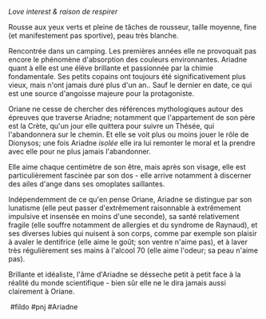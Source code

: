 
*Love interest & raison de respirer*

Rousse aux yeux verts et pleine de tâches de rousseur, taille moyenne, fine (et manifestement pas sportive), peau très blanche.

Rencontrée dans un camping. Les premières années elle ne provoquait pas encore le phénomène d'absorption des couleurs environnantes. Ariadne quant à elle est une élève brillante et passionnée par la chimie fondamentale. Ses petits copains ont toujours été significativement plus vieux, mais n'ont jamais duré plus d'un an.. Sauf le dernier en date, ce qui est une source d'angoisse majeure pour la protagoniste.
  
Oriane ne cesse de chercher des références mythologiques autour des épreuves que traverse Ariadne; notamment que l'appartement de son père est la Crète, qu'un jour elle quittera pour suivre un Thésée, qui l'abandonnera sur le chemin. Et elle se voit plus ou moins jouer le rôle de Dionysos; une fois Ariadne *isolée* elle ira lui remonter le moral et la prendre avec elle pour ne plus jamais l'abandonner.

Elle aime chaque centimètre de son être, mais après son visage, elle est particulièrement fascinée par son dos - elle arrive notamment à discerner des ailes d'ange dans ses omoplates saillantes.

Indépendemment de ce qu'en pense Oriane, Ariadne se distingue par son lunatisme (elle peut passer d'extrêmement raisonnable à extrêmement impulsive et insensée en moins d'une seconde), sa santé relativement fragile (elle souffre notamment de allergies et du syndrome de Raynaud), et ses diverses lubies qui nuisent à son corps, comme par exemple son plaisir à avaler le dentifrice (elle aime le goût; son ventre n'aime pas), et à laver très régulièrement ses mains à l'alcool 70 (elle aime l'odeur; sa peau n'aime pas).

Brillante et idéaliste, l'âme d'Ariadne se désseche petit à petit face à la réalité du monde scientifique - bien sûr elle ne le dira jamais aussi clairement à Oriane.

 #fildo #pnj #Ariadne 